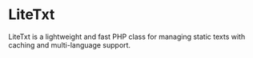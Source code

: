 # LiteTxt
LiteTxt is a lightweight and fast PHP class for managing static texts with caching and multi-language support.
